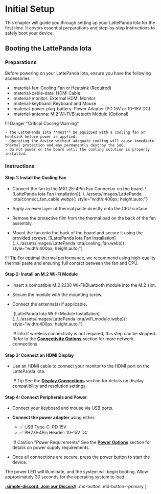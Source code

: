 # Initial Setup

This chapter will guide you through setting up your LattePanda Iota for the first time. It covers essential preparations and step-by-step instructions to safely boot your device.

## Booting the LattePanda Iota

### Preparations

Before powering on your LattePanda Iota, ensure you have the following accessories:

- :material-fan:     Cooling Fan or Heatsink (Required)
- :material-cable-data:     HDMI Cable
- :material-monitor:    External HDMI Monitor
- :material-keyboard:    Keyboard and Mouse
- :material-power-plug-battery:    Power Adapter (PD 15V or 10–15V DC)
- :material-antenna:     M.2 Wi-Fi/Bluetooth Module (Optional)

!!! Danger "Critical Cooling Warning"

    - The LattePanda Iota **must** be equipped with a cooling fan or heatsink before power is applied.  
    - Operating the device without adequate cooling will cause immediate thermal protection and may permanently destroy the SoC.  
    - Do not power on the board until the cooling solution is properly installed.

### Instructions

#### Step 1: Install the Cooling Fan

- Connect the fan to the MX1.25-4Pin Fan Connector on the board.
    ![LattePanda Iota Fan Installation](../../assets/images/LattePanda Iota/connect_fan_cable.webp){: style="width:400px; height:auto;"}
    
- Apply an even layer of thermal paste directly onto the CPU surface.
- Remove the protective film from the thermal pad on the back of the fan assembly.
- Mount the fan onto the back of the board and secure it using the provided screws.
    ![LattePanda Iota Fan Installation](../../assets/images/LattePanda Iota/cooling_fan.webp){: style="width:400px; height:auto;"}


!!! Tip
    For optimal thermal performance, we recommend using high-quality thermal paste and ensuring full contact between the fan and CPU.

#### Step 2: Install an M.2 Wi-Fi Module

- Insert a compatible M.2 2230 Wi-Fi/Bluetooth module into the M.2 slot.
- Secure the module with the mounting screw.
- Connect the antenna(s) if applicable.

    ![LattePanda Iota Wi-Fi Module Installation](../../assets/images/LattePanda Iota/wifi_module.webp){: style="width:400px; height:auto;"}

    !!! Info
        If wireless connectivity is not required, this step can be skipped.  
        Refer to the [**Connectivity Options**](connectivity.md) section for more network connections.

#### Step 3: Connect an HDMI Display

- Use an HDMI cable to connect your monitor to the HDMI port on the LattePanda Iota.

    !!! Tip
        See the [**Display Connections**](touch_and_display.md) section for details on display compatibility and resolution settings.

#### Step 4: Connect Peripherals and Power

- Connect your keyboard and mouse via USB ports.
- **Connect the power adapter** using either:

    - ✅ USB Type-C: PD 15V
    - ✅ PH2.0-4Pin Header: 10–15V DC

    !!! Caution "Power Requirements"
        See the [**Power Options**](powering.md) section for details on power supply requirements.
    
- Once all connections are secure, press the power button to start the device.


The power LED will illuminate, and the system will begin booting. Allow approximately 30 seconds for the operating system to load. 



[**:simple-discord: Join our Discord**](https://discord.gg/k6YPYQgmHt){ .md-button .md-button--primary }
